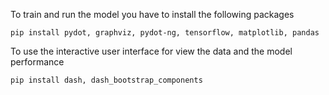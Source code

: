 To train and run the model you have to install the following packages
```
pip install pydot, graphviz, pydot-ng, tensorflow, matplotlib, pandas
```
To use the interactive user interface for view the data and the model performance
```
pip install dash, dash_bootstrap_components
```